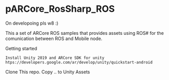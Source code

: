 # pARCore_RosSharp_ROS

On developoing pls w8 :)

This a set of ARCore ROS samples that provides assets using ROS#  for the comunication between ROS and Mobile node.

Getting started
```
Install Unity 2019 and ARCore SDK for unity
htps://developers.google.com/ar/develop/unity/quickstart-android
```
Clone This repo. Copy .. to Unity Assets
